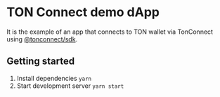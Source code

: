 # TON Connect demo dApp

It is the example of an app that connects to TON wallet via TonConnect using [@tonconnect/sdk](https://www.npmjs.com/package/@tonconnect/sdk).

## Getting started
1. Install dependencies `yarn`
2. Start development server `yarn start`
